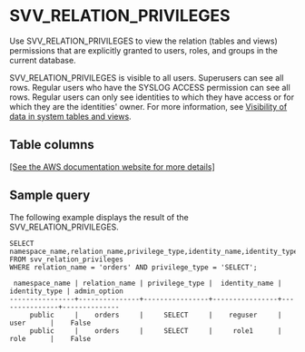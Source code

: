 # SVV\_RELATION\_PRIVILEGES<a name="r_SVV_RELATION_PRIVILEGES"></a>

Use SVV\_RELATION\_PRIVILEGES to view the relation \(tables and views\) permissions that are explicitly granted to users, roles, and groups in the current database\.

SVV\_RELATION\_PRIVILEGES is visible to all users\. Superusers can see all rows\. Regular users who have the SYSLOG ACCESS permission can see all rows\. Regular users can only see identities to which they have access or for which they are the identities' owner\. For more information, see [Visibility of data in system tables and views](c_visibility-of-data.md)\.

## Table columns<a name="r_SVV_RELATION_PRIVILEGES-table-columns"></a>

[\[See the AWS documentation website for more details\]](http://docs.aws.amazon.com/redshift/latest/dg/r_SVV_RELATION_PRIVILEGES.html)

## Sample query<a name="r_SVV_RELATION_PRIVILEGES-sample-query"></a>

The following example displays the result of the SVV\_RELATION\_PRIVILEGES\.

```
SELECT namespace_name,relation_name,privilege_type,identity_name,identity_type,admin_option FROM svv_relation_privileges
WHERE relation_name = 'orders' AND privilege_type = 'SELECT';

 namespace_name | relation_name | privilege_type |  identity_name | identity_type | admin_option
----------------+---------------+----------------+----------------+---------------+--------------
     public     |    orders     |     SELECT     |    reguser     |     user      |    False
     public     |    orders     |     SELECT     |     role1      |     role      |    False
```